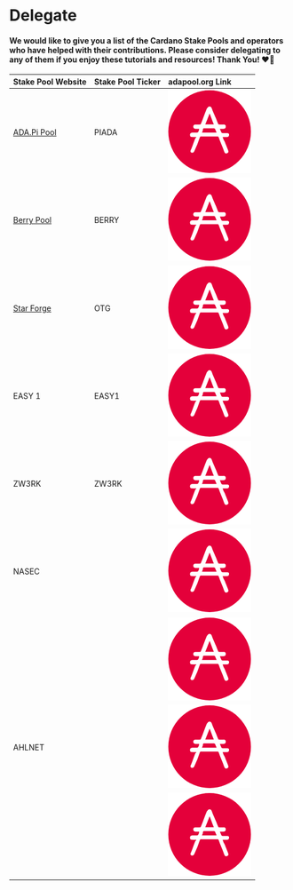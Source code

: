 # Delegate

#### We would like to give you a list of the Cardano Stake Pools and operators who have helped with their contributions. Please consider delegating to any of them if you enjoy these tutorials and resources! Thank You! ❤️🙏

| Stake Pool Website | Stake Pool Ticker | adapool.org Link |
| :--- | :--- | :--- |
| [ADA.Pi Pool](https://ada-pi.io/) | PIADA | ![](../.gitbook/assets/adapools%20%281%29.png) |
| [Berry Pool](https://pipool.online/) | BERRY | ![](../.gitbook/assets/adapools%20%281%29.png)  |
| [Star Forge](%20https://adamantium.online/) | OTG | ![](../.gitbook/assets/adapools%20%281%29.png) |
| EASY 1 | EASY1 | ![](../.gitbook/assets/adapools%20%281%29.png) |
| ZW3RK | ZW3RK | ![](../.gitbook/assets/adapools%20%281%29.png) |
| NASEC |  | ![](../.gitbook/assets/adapools%20%281%29.png) |
|  |  | ![](../.gitbook/assets/adapools%20%281%29.png) |
| AHLNET |  | ![](../.gitbook/assets/adapools%20%281%29.png) |
|  |  | ![](../.gitbook/assets/adapools%20%281%29.png) |

#### 

